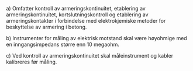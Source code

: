 a) Omfatter kontroll av armeringskontinuitet, etablering av armeringskontinuitet, kortslutningskontroll og etablering av armeringskontakter i forbindelse med elektrokjemiske metoder for beskyttelse av armering i betong.

b) Instrumenter for måling av elektrisk motstand skal være høyohmige med en inngangsimpedans større enn 10 megaohm.

c) Ved kontroll av armeringskontinuitet skal måleinstrument og kabler kalibreres før måling.

